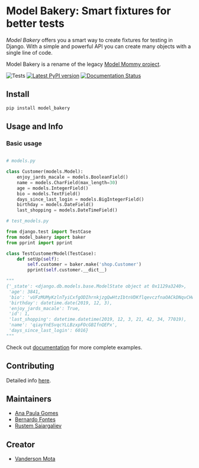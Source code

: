 # Model Bakery: Smart fixtures for better tests

*Model Bakery* offers you a smart way to create fixtures for testing in
Django.
With a simple and powerful API you can create many objects with a single
line of code.

Model Bakery is a rename of the legacy [Model Mommy project](https://pypi.org/project/model_mommy/).

![Tests](https://github.com/model-bakers/model_bakery/workflows/Tests/badge.svg)
[![Latest PyPI version](https://img.shields.io/pypi/v/model_bakery.svg)](https://pypi.python.org/pypi/model_bakery/)
[![Documentation Status](https://readthedocs.org/projects/model-bakery/badge/?version=latest)](https://model-bakery.readthedocs.io/en/latest/?badge=latest)

## Install

```bash
pip install model_bakery
```

## Usage and Info

### Basic usage

```python

# models.py

class Customer(models.Model):
    enjoy_jards_macale = models.BooleanField()
    name = models.CharField(max_length=30)
    age = models.IntegerField()
    bio = models.TextField()
    days_since_last_login = models.BigIntegerField()
    birthday = models.DateField()
    last_shopping = models.DateTimeField()

# test_models.py

from django.test import TestCase
from model_bakery import baker
from pprint import pprint

class TestCustomerModel(TestCase):
    def setUp(self):
        self.customer = baker.make('shop.Customer')
        pprint(self.customer.__dict__)

"""
{'_state': <django.db.models.base.ModelState object at 0x1129a3240>,
 'age': 3841,
 'bio': 'vUFzMUMyKzlnTyiCxfgODIhrnkjzgQwHtzIbtnVDKflqevczfnaOACkDNqvCHwvtWdLwoiKrCqfppAlogSLECtMmfleeveyqefkGyTGnpbkVQTtviQVDESpXascHAluGHYEotSypSiHvHzFteKIcUebrzUVigiOacfnGdvijEPrZdSCIIBjuXZMaWLrMXyrsUCdKPLRBRYklRdtZhgtxuASXdhNGhDsrnPHrYRClhrSJSVFojMkUHBvSZhoXoCrTfHsAjenCEHvcLeCecsXwXgWJcnJPSFdOmOpiHRnhSgRF',
 'birthday': datetime.date(2019, 12, 3),
 'enjoy_jards_macale': True,
 'id': 1,
 'last_shopping': datetime.datetime(2019, 12, 3, 21, 42, 34, 77019),
 'name': 'qiayYnESvqcYLLBzxpFOcGBIfnQEPx',
 'days_since_last_login': 6016}
"""

```

Check out [documentation](<http://model-bakery.readthedocs.org/>) for more complete examples.

## Contributing

Detailed info [here](https://github.com/model-bakers/model_bakery/blob/master/CONTRIBUTING.md).

## Maintainers

  - [Ana Paula Gomes](https://github.com/anapaulagomes/)
  - [Bernardo Fontes](https://github.com/berinhard/)
  - [Rustem Saiargaliev](https://github.com/amureki/)

## Creator

  - [Vanderson Mota](https://github.com/vandersonmota/)
